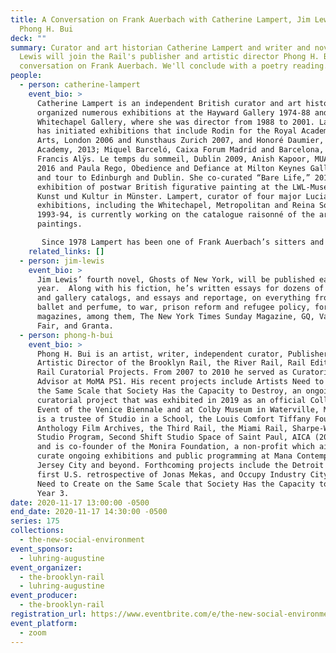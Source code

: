 ```yaml
---
title: A Conversation on Frank Auerbach with Catherine Lampert, Jim Lewis, and
  Phong H. Bui
deck: ""
summary: Curator and art historian Catherine Lampert and writer and novelist Jim
  Lewis will join the Rail's publisher and artistic director Phong H. Bui for a
  conversation on Frank Auerbach. We'll conclude with a poetry reading.
people:
  - person: catherine-lampert
    event_bio: >
      Catherine Lampert is an independent British curator and art historian. She
      organized numerous exhibitions at the Hayward Gallery 1974-88 and at the
      Whitechapel Gallery, where she was director from 1988 to 2001. Lately she
      has initiated exhibitions that include Rodin for the Royal Academy of
      Arts, London 2006 and Kunsthaus Zurich 2007, and Honoré Daumier, Royal
      Academy, 2013; Miquel Barceló, Caixa Forum Madrid and Barcelona, 2009,
      Francis Alÿs. Le temps du sommeil, Dublin 2009, Anish Kapoor, MUAC, Mexico
      2016 and Paula Rego, Obedience and Defiance at Milton Keynes Gallery 2019,
      and tour to Edinburgh and Dublin. She co-curated “Bare Life,” 2014, an
      exhibition of postwar British figurative painting at the LWL-Museum für
      Kunst und Kultur in Münster. Lampert, curator of four major Lucian Freud
      exhibitions, including the Whitechapel, Metropolitan and Reina Sofia
      1993-94, is currently working on the catalogue raisonné of the artist’s
      paintings.

       Since 1978 Lampert has been one of Frank Auerbach’s sitters and has curated exhibitions of his work at the Royal Academy 2001 and the Kunstmuseum Bonn 2015 and Tate Britain 2015-16.
    related_links: []
  - person: jim-lewis
    event_bio: >
      Jim Lewis’ fourth novel, Ghosts of New York, will be published early next
      year.  Along with his fiction, he’s written essays for dozens of museum
      and gallery catalogs, and essays and reportage, on everything from art,
      ballet and perfume, to war, prison reform and refugee policy, for many
      magazines, among them, The New York Times Sunday Magazine, GQ, Vanity
      Fair, and Granta.
  - person: phong-h-bui
    event_bio: >
      Phong H. Bui is an artist, writer, independent curator, Publisher and
      Artistic Director of the Brooklyn Rail, the River Rail, Rail Editions, and
      Rail Curatorial Projects. From 2007 to 2010 he served as Curatorial
      Advisor at MoMA PS1. His recent projects include Artists Need to Create on
      the Same Scale that Society Has the Capacity to Destroy, an ongoing
      curatorial project that was exhibited in 2019 as an official Collateral
      Event of the Venice Biennale and at Colby Museum in Waterville, Maine. He
      is a trustee of Studio in a School, the Louis Comfort Tiffany Foundation,
      Anthology Film Archives, the Third Rail, the Miami Rail, Sharpe-Walentas
      Studio Program, Second Shift Studio Space of Saint Paul, AICA (2007-2020),
      and is co-founder of the Monira Foundation, a non-profit which aims to
      curate ongoing exhibitions and public programming at Mana Contemporary in
      Jersey City and beyond. Forthcoming projects include the Detroit Rail, the
      first U.S. retrospective of Jonas Mekas, and Occupy Industry City: Artists
      Need to Create on the Same Scale that Society Has the Capacity to Destroy,
      Year 3.
date: 2020-11-17 13:00:00 -0500
end_date: 2020-11-17 14:30:00 -0500
series: 175
collections:
  - the-new-social-environment
event_sponsor:
  - luhring-augustine
event_organizer:
  - the-brooklyn-rail
  - luhring-augustine
event_producer:
  - the-brooklyn-rail
registration_url: https://www.eventbrite.com/e/the-new-social-environment-175-a-conversation-on-frank-auerbach-tickets-128535004659
event_platform:
  - zoom
---
```

